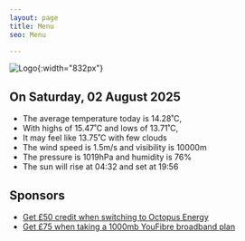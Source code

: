 ```yaml
---
layout: page
title: Menu
seo: Menu

---
```


![Logo](/images/logo.jpg){:width="832px"}

<!-- weather_marker starts -->
## On Saturday, 02 August 2025

- The average temperature today is 14.28˚C,
- With highs of 15.47˚C and lows of 13.71˚C,
- It may feel like 13.75˚C with few clouds
- The wind speed is 1.5m/s and visibility is 10000m
- The pressure is 1019hPa and humidity is 76%
- The sun will rise at 04:32 and set at 19:56

<!-- weather_marker ends -->

## Sponsors

- [Get £50 credit when switching to Octopus Energy](https://bit.ly/3oD1nnS)
- [Get £75 when taking a 1000mb YouFibre broadband plan](https://aklam.io/91zWhU?)
